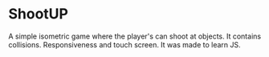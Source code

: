 # ShootUP


A simple isometric game where the player's can shoot at objects. It contains collisions. Responsiveness and touch screen. It was made to learn JS. 

